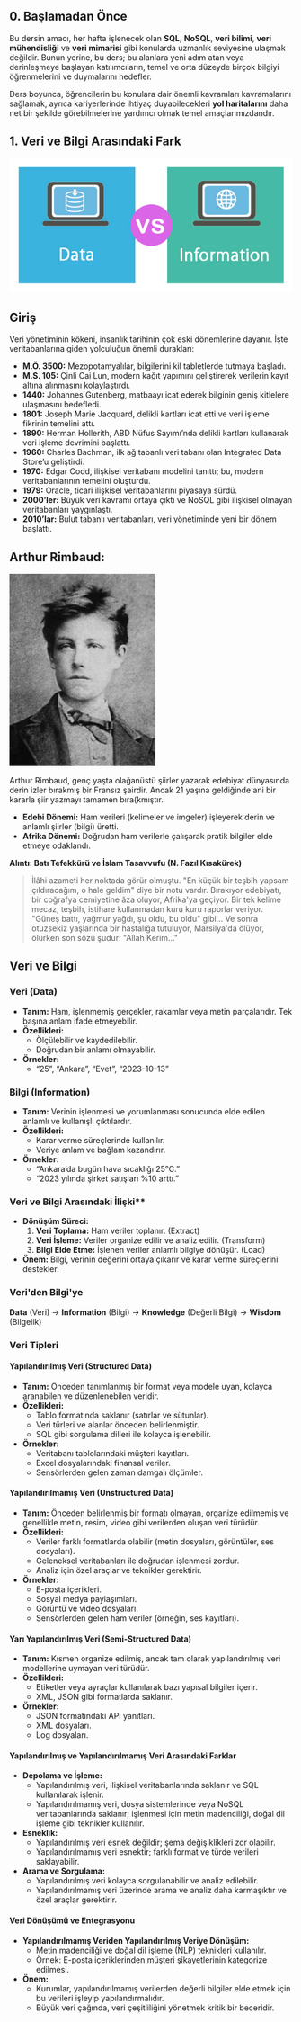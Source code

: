## 0. Başlamadan Önce

Bu dersin amacı, her hafta işlenecek olan **SQL**, **NoSQL**, **veri bilimi**, **veri mühendisliği** ve **veri mimarisi** gibi konularda uzmanlık seviyesine ulaşmak değildir. Bunun yerine, bu ders; bu alanlara yeni adım atan veya derinleşmeye başlayan katılımcıların, temel ve orta düzeyde birçok bilgiyi öğrenmelerini ve duymalarını hedefler.

Ders boyunca, öğrencilerin bu konulara dair önemli kavramları kavramalarını sağlamak, ayrıca kariyerlerinde ihtiyaç duyabilecekleri **yol haritalarını** daha net bir şekilde görebilmelerine yardımcı olmak temel amaçlarımızdandır.

## 1. Veri ve Bilgi Arasındaki Fark

![img2.png](img2.png)

## Giriş
Veri yönetiminin kökeni, insanlık tarihinin çok eski dönemlerine dayanır. İşte veritabanlarına giden yolculuğun önemli durakları:
- **M.Ö. 3500:** Mezopotamyalılar, bilgilerini kil tabletlerde tutmaya başladı.
- **M.S. 105:** Çinli Cai Lun, modern kağıt yapımını geliştirerek verilerin kayıt altına alınmasını kolaylaştırdı.
- **1440:** Johannes Gutenberg, matbaayı icat ederek bilginin geniş kitlelere ulaşmasını hedefledi.
- **1801:** Joseph Marie Jacquard, delikli kartları icat etti ve veri işleme fikrinin temelini attı.
- **1890:** Herman Hollerith, ABD Nüfus Sayımı’nda delikli kartları kullanarak veri işleme devrimini başlattı.
- **1960:** Charles Bachman, ilk ağ tabanlı veri tabanı olan Integrated Data Store’u geliştirdi.
- **1970:** Edgar Codd, ilişkisel veritabanı modelini tanıttı; bu, modern veritabanlarının temelini oluşturdu.
- **1979:** Oracle, ticari ilişkisel veritabanlarını piyasaya sürdü.
- **2000’ler:** Büyük veri kavramı ortaya çıktı ve NoSQL gibi ilişkisel olmayan veritabanları yaygınlaştı.
- **2010’lar:** Bulut tabanlı veritabanları, veri yönetiminde yeni bir dönem başlattı.

## Arthur Rimbaud:

![img4.png](img4.png)


Arthur Rimbaud, genç yaşta olağanüstü şiirler yazarak edebiyat dünyasında derin izler bırakmış bir Fransız şairdir. Ancak 21 yaşına geldiğinde ani bir kararla şiir yazmayı tamamen bıra(kmıştır. 
- **Edebi Dönemi:** Ham verileri (kelimeler ve imgeler) işleyerek derin ve anlamlı şiirler (bilgi) üretti.
-  **Afrika Dönemi:** Doğrudan ham verilerle çalışarak pratik bilgiler elde etmeye odaklandı.

 **Alıntı: Batı Tefekkürü ve İslam Tasavvufu (N. Fazıl Kısakürek)**
> İlâhi azameti her noktada görür olmuştu. "En küçük bir teşbih yapsam çıldıracağım, o hale geldim" diye bir notu vardır. Bırakıyor edebiyatı, bir coğrafya cemiyetine âza oluyor, Afrika'ya geçiyor. Bir tek kelime mecaz, teşbih, istihare kullanmadan kuru kuru raporlar veriyor. "Güneş battı, yağmur yağdı, şu oldu, bu oldu" gibi... Ve sonra otuzsekiz yaşlarında bir hastalığa tutuluyor, Marsilya'da ölüyor, ölürken son sözü şudur: "Allah Kerim..."

## Veri ve Bilgi 
### Veri (Data)
- **Tanım:** Ham, işlenmemiş gerçekler, rakamlar veya metin parçalarıdır. Tek başına anlam ifade etmeyebilir.
- **Özellikleri:**
	- Ölçülebilir ve kaydedilebilir.
	- Doğrudan bir anlamı olmayabilir.
- **Örnekler:**
	- “25”, “Ankara”, “Evet”, “2023-10-13”
### Bilgi (Information)
- **Tanım:** Verinin işlenmesi ve yorumlanması sonucunda elde edilen anlamlı ve kullanışlı çıktılardır.
- **Özellikleri:**
	- Karar verme süreçlerinde kullanılır.
	- Veriye anlam ve bağlam kazandırır.
- **Örnekler:**
	- “Ankara’da bugün hava sıcaklığı 25°C.”
	- “2023 yılında şirket satışları %10 arttı.”

### Veri ve Bilgi Arasındaki İlişki**
- **Dönüşüm Süreci:**
	1. **Veri Toplama:** Ham veriler toplanır. (Extract) 
	2. **Veri İşleme:** Veriler organize edilir ve analiz edilir. (Transform)
	3. **Bilgi Elde Etme:** İşlenen veriler anlamlı bilgiye dönüşür. (Load)
- **Önem:** Bilgi, verinin değerini ortaya çıkarır ve karar verme süreçlerini destekler.

### Veri'den Bilgi'ye

**Data** (Veri) → **Information** (Bilgi) → **Knowledge** (Değerli Bilgi) → **Wisdom** (Bilgelik)

### Veri Tipleri
#### **Yapılandırılmış Veri (Structured Data)**

- **Tanım:** Önceden tanımlanmış bir format veya modele uyan, kolayca aranabilen ve düzenlenebilen veridir.
- **Özellikleri:**
    - Tablo formatında saklanır (satırlar ve sütunlar).
    - Veri türleri ve alanlar önceden belirlenmiştir.
    - SQL gibi sorgulama dilleri ile kolayca işlenebilir.
- **Örnekler:**
    - Veritabanı tablolarındaki müşteri kayıtları.
    - Excel dosyalarındaki finansal veriler.
    - Sensörlerden gelen zaman damgalı ölçümler.

#### **Yapılandırılmamış Veri (Unstructured Data)**

- **Tanım:** Önceden belirlenmiş bir formatı olmayan, organize edilmemiş ve genellikle metin, resim, video gibi verilerden oluşan veri türüdür.
- **Özellikleri:**
    - Veriler farklı formatlarda olabilir (metin dosyaları, görüntüler, ses dosyaları).
    - Geleneksel veritabanları ile doğrudan işlenmesi zordur.
    - Analiz için özel araçlar ve teknikler gerektirir.
- **Örnekler:**
    - E-posta içerikleri.
    - Sosyal medya paylaşımları.
    - Görüntü ve video dosyaları.
    - Sensörlerden gelen ham veriler (örneğin, ses kayıtları).

#### **Yarı Yapılandırılmış Veri (Semi-Structured Data)**

- **Tanım:** Kısmen organize edilmiş, ancak tam olarak yapılandırılmış veri modellerine uymayan veri türüdür.
- **Özellikleri:**
    - Etiketler veya ayraçlar kullanılarak bazı yapısal bilgiler içerir.
    - XML, JSON gibi formatlarda saklanır.
- **Örnekler:**
    - JSON formatındaki API yanıtları.
    - XML dosyaları.
    - Log dosyaları.

#### **Yapılandırılmış ve Yapılandırılmamış Veri Arasındaki Farklar**

- **Depolama ve İşleme:**
    - Yapılandırılmış veri, ilişkisel veritabanlarında saklanır ve SQL kullanılarak işlenir.
    - Yapılandırılmamış veri, dosya sistemlerinde veya NoSQL veritabanlarında saklanır; işlenmesi için metin madenciliği, doğal dil işleme gibi teknikler kullanılır.
- **Esneklik:**
    - Yapılandırılmış veri esnek değildir; şema değişiklikleri zor olabilir.
    - Yapılandırılmamış veri esnektir; farklı format ve türde verileri saklayabilir.
- **Arama ve Sorgulama:**
    - Yapılandırılmış veri kolayca sorgulanabilir ve analiz edilebilir.
    - Yapılandırılmamış veri üzerinde arama ve analiz daha karmaşıktır ve özel araçlar gerektirir.

#### **Veri Dönüşümü ve Entegrasyonu**

- **Yapılandırılmamış Veriden Yapılandırılmış Veriye Dönüşüm:**
    - Metin madenciliği ve doğal dil işleme (NLP) teknikleri kullanılır.
    - Örnek: E-posta içeriklerinden müşteri şikayetlerinin kategorize edilmesi.
- **Önem:**
    - Kurumlar, yapılandırılmamış verilerden değerli bilgiler elde etmek için bu verileri işleyip yapılandırmalıdır.
    - Büyük veri çağında, veri çeşitliliğini yönetmek kritik bir beceridir. 


